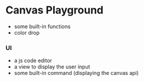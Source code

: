 # Canvas Playground

+ some built-in functions
+ color drop

### UI
+ a js code editor
+ a view to display the user input
+ some built-in command (displaying the canvas api)
